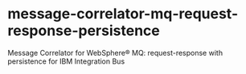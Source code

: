 message-correlator-mq-request-response-persistence
==================================================

Message Correlator for WebSphere® MQ: request-response with persistence for IBM Integration Bus
